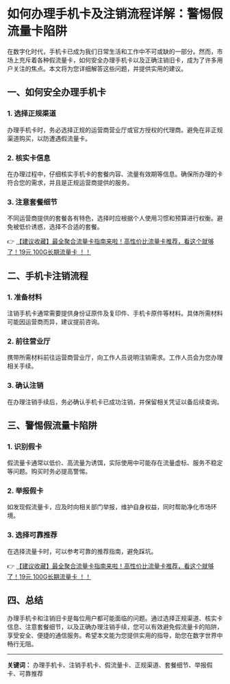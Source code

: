 # 如何办理手机卡及注销流程详解：警惕假流量卡陷阱

在数字化时代，手机卡已成为我们日常生活和工作中不可或缺的一部分。然而，市场上充斥着各种假流量卡，如何安全办理手机卡以及正确注销旧卡，成为了许多用户关注的焦点。本文将为您详细解答这些问题，并提供实用的建议。

## 一、如何安全办理手机卡

### 1. 选择正规渠道
办理手机卡时，务必选择正规的运营商营业厅或官方授权的代理商。避免在非正规渠道购买，以防遭遇假流量卡。

### 2. 核实卡信息
在办理过程中，仔细核实手机卡的套餐内容、流量有效期等信息。确保所办理的卡符合您的需求，并且是正规运营商提供的服务。

### 3. 注意套餐细节
不同运营商提供的套餐各有特色，选择时应根据个人使用习惯和预算进行权衡。避免被低价诱惑，选择不合适的套餐。

👉 [【建议收藏】最全聚合流量卡指南来啦！高性价比流量卡推荐，看这个就够了！19元 100G长期流量卡 ！！](https://bit.ly/Liuliangka)

## 二、手机卡注销流程

### 1. 准备材料
注销手机卡通常需要提供身份证原件及复印件、手机卡原件等材料。具体所需材料可能因运营商而异，建议提前咨询。

### 2. 前往营业厅
携带所需材料前往运营商营业厅，向工作人员说明注销需求。工作人员会为您办理相关手续。

### 3. 确认注销
在办理注销手续后，务必确认手机卡已成功注销，并保留相关凭证以备后续查询。

## 三、警惕假流量卡陷阱

### 1. 识别假卡
假流量卡通常以低价、高流量为诱饵，实际使用中可能存在流量虚标、服务不稳定等问题。购买时务必提高警惕。

### 2. 举报假卡
如发现假流量卡，应及时向相关部门举报，维护自身权益，同时帮助净化市场环境。

### 3. 选择可靠推荐
在选择流量卡时，可以参考可靠的推荐指南，避免踩坑。

👉 [【建议收藏】最全聚合流量卡指南来啦！高性价比流量卡推荐，看这个就够了！19元 100G长期流量卡 ！！](https://bit.ly/Liuliangka)

## 四、总结

办理手机卡和注销旧卡是每位用户都可能面临的问题。通过选择正规渠道、核实卡信息、注意套餐细节，以及正确办理注销手续，您可以有效避免假流量卡的陷阱，享受安全、便捷的通信服务。希望本文能为您提供实用的指导，助您在数字世界中畅行无阻。

---

**关键词：** 办理手机卡、注销手机卡、假流量卡、正规渠道、套餐细节、举报假卡、可靠推荐